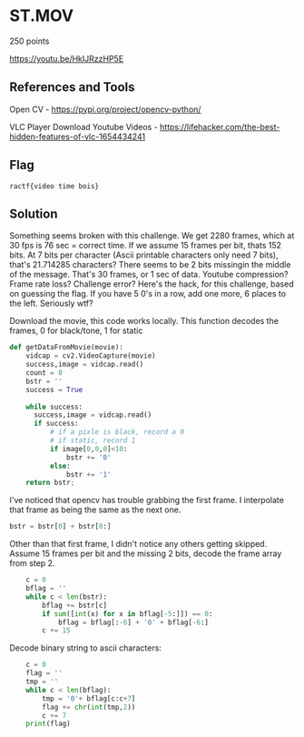 # ST.MOV
250 points

https://youtu.be/HkIJRzzHP5E

## References and Tools
Open CV - https://pypi.org/project/opencv-python/

VLC Player Download Youtube Videos - https://lifehacker.com/the-best-hidden-features-of-vlc-1654434241

## Flag
```shell
ractf{video time bois}
```

## Solution
Something seems broken with this challenge. We get 2280 frames, which at 30 fps is 76 sec = correct time. If we assume 15 frames per bit, thats 152 bits. At 7 bits per character (Ascii printable characters only need 7 bits), that's 21.714285 characters? There seems to be 2 bits missingin the middle of the message. That's 30 frames, or 1 sec of data. Youtube compression? Frame rate loss? Challenge error? Here's the hack, for this challenge, based on guessing the flag.  If you have 5 0's in a row, add one more, 6 places to the left. Seriously wtf?

Download the movie, this code works locally. This function decodes the frames, 0 for black/tone, 1 for static
```python
def getDataFromMovie(movie):
    vidcap = cv2.VideoCapture(movie)
    success,image = vidcap.read()
    count = 0
    bstr = ''
    success = True
    
    while success:
      success,image = vidcap.read()
      if success:
          # if a pixle is black, record a 0
          # if static, record 1
          if image[0,0,0]<10:
              bstr += '0'
          else:
              bstr += '1'
    return bstr;
```

I've noticed that opencv has trouble grabbing the first frame. I interpolate that frame as being the same as the next one. 
```python
bstr = bstr[0] + bstr[0:]
```

Other than that first frame, I didn't notice any others getting skipped. Assume 15 frames per bit and the missing 2 bits, decode the frame array from step 2.
```python
    c = 0
    bflag = ''
    while c < len(bstr):
        bflag += bstr[c]
        if sum([int(x) for x in bflag[-5:]]) == 0:
            bflag = bflag[:-6] + '0' + bflag[-6:]
        c += 15
```

Decode binary string to ascii characters:
```python
    c = 0
    flag = ''
    tmp = ''
    while c < len(bflag):    
        tmp = '0'+ bflag[c:c+7]
        flag += chr(int(tmp,2))
        c += 7
    print(flag)
```